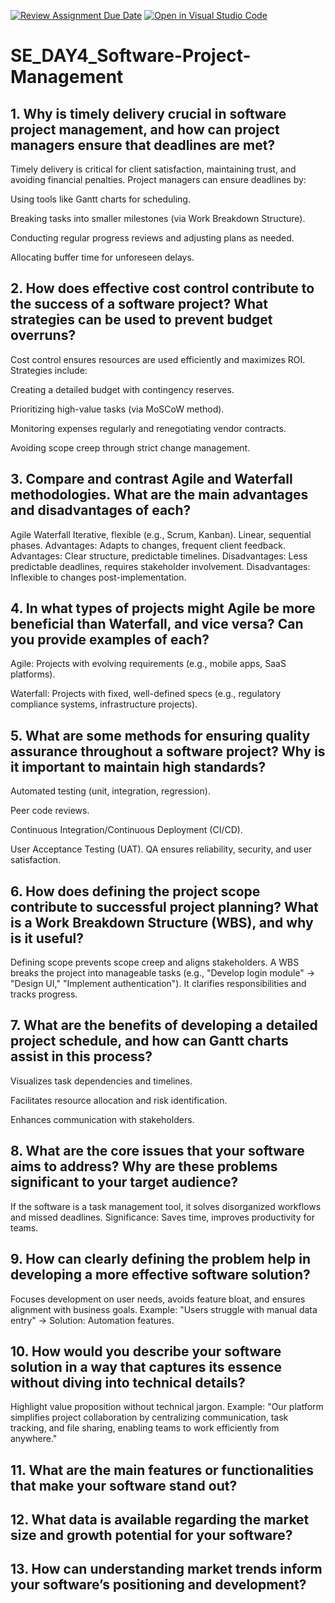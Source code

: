 [![Review Assignment Due Date](https://classroom.github.com/assets/deadline-readme-button-22041afd0340ce965d47ae6ef1cefeee28c7c493a6346c4f15d667ab976d596c.svg)](https://classroom.github.com/a/9pw6JKcu)
[![Open in Visual Studio Code](https://classroom.github.com/assets/open-in-vscode-2e0aaae1b6195c2367325f4f02e2d04e9abb55f0b24a779b69b11b9e10269abc.svg)](https://classroom.github.com/online_ide?assignment_repo_id=18779425&assignment_repo_type=AssignmentRepo)
# SE_DAY4_Software-Project-Management
## 1. Why is timely delivery crucial in software project management, and how can project managers ensure that deadlines are met?

Timely delivery is critical for client satisfaction, maintaining trust, and avoiding financial penalties. Project managers can ensure deadlines by:

Using tools like Gantt charts for scheduling.

Breaking tasks into smaller milestones (via Work Breakdown Structure).

Conducting regular progress reviews and adjusting plans as needed.

Allocating buffer time for unforeseen delays.


## 2. How does effective cost control contribute to the success of a software project? What strategies can be used to prevent budget overruns?

Cost control ensures resources are used efficiently and maximizes ROI. Strategies include:

Creating a detailed budget with contingency reserves.

Prioritizing high-value tasks (via MoSCoW method).

Monitoring expenses regularly and renegotiating vendor contracts.

Avoiding scope creep through strict change management.


## 3. Compare and contrast Agile and Waterfall methodologies. What are the main advantages and disadvantages of each?


Agile                                                                                              	Waterfall
Iterative, flexible (e.g., Scrum, Kanban).                              	                  Linear, sequential phases.
Advantages: Adapts to changes, frequent client feedback.	                                Advantages: Clear structure, predictable timelines.
Disadvantages: Less predictable deadlines, requires stakeholder involvement.              	Disadvantages: Inflexible to changes post-implementation.

## 4. In what types of projects might Agile be more beneficial than Waterfall, and vice versa? Can you provide examples of each?

Agile: Projects with evolving requirements (e.g., mobile apps, SaaS platforms).

Waterfall: Projects with fixed, well-defined specs (e.g., regulatory compliance systems, infrastructure projects).

## 5. What are some methods for ensuring quality assurance throughout a software project? Why is it important to maintain high standards?

Automated testing (unit, integration, regression).

Peer code reviews.

Continuous Integration/Continuous Deployment (CI/CD).

User Acceptance Testing (UAT).
QA ensures reliability, security, and user satisfaction.

## 6. How does defining the project scope contribute to successful project planning? What is a Work Breakdown Structure (WBS), and why is it useful?

Defining scope prevents scope creep and aligns stakeholders. A WBS breaks the project into manageable tasks (e.g., "Develop login module" → "Design UI," "Implement authentication"). It clarifies responsibilities and tracks progress.


## 7. What are the benefits of developing a detailed project schedule, and how can Gantt charts assist in this process?

Visualizes task dependencies and timelines.

Facilitates resource allocation and risk identification.

Enhances communication with stakeholders.


## 8. What are the core issues that your software aims to address? Why are these problems significant to your target audience?

If the software is a task management tool, it solves disorganized workflows and missed deadlines. Significance: Saves time, improves productivity for teams.


## 9. How can clearly defining the problem help in developing a more effective software solution?

Focuses development on user needs, avoids feature bloat, and ensures alignment with business goals. Example: "Users struggle with manual data entry" → Solution: Automation features.

## 10. How would you describe your software solution in a way that captures its essence without diving into technical details?

Highlight value proposition without technical jargon. Example:
"Our platform simplifies project collaboration by centralizing communication, task tracking, and file sharing, enabling teams to work efficiently from anywhere."

## 11. What are the main features or functionalities that make your software stand out?

## 12. What data is available regarding the market size and growth potential for your software?
## 13. How can understanding market trends inform your software’s positioning and development?
